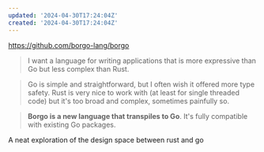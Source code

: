 ```yaml
---
updated: '2024-04-30T17:24:04Z'
created: '2024-04-30T17:24:04Z'
---
```

https://github.com/borgo-lang/borgo

> I want a language for writing applications that is more expressive than Go but less complex than Rust.

> Go is simple and straightforward, but I often wish it offered more type safety. Rust is very nice to work with (at least for single threaded code) but it's too broad and complex, sometimes painfully so.

> **Borgo is a new language that transpiles to Go**. It's fully compatible with existing Go packages.

A neat exploration of the design space between rust and go